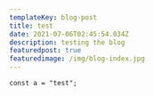 ```yaml
---
templateKey: blog-post
title: test
date: 2021-07-06T02:45:54.034Z
description: testing the blog
featuredpost: true
featuredimage: /img/blog-index.jpg
---
```



```asymptote
const a = "test";
```